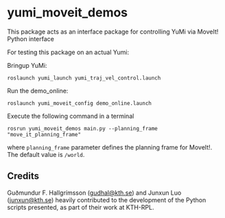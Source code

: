 # yumi_moveit_demos


This package acts as an interface package for controlling YuMi via MoveIt! Python interface

For testing this package on an actual Yumi:

Bringup YuMi:
```
roslaunch yumi_launch yumi_traj_vel_control.launch
```
Run the demo_online:
```
roslaunch yumi_moveit_config demo_online.launch
```
Execute the following command in a terminal
```
rosrun yumi_moveit_demos main.py --planning_frame "move_it_planning_frame"
```
where `planning_frame` parameter defines the planning frame for MoveIt!. The default value is `/world`.


## Credits

Guðmundur F. Hallgrímsson (gudhal@kth.se) and Junxun Luo (junxun@kth.se) heavily contributed to the development of the Python scripts presented, as part of their work at KTH-RPL.
